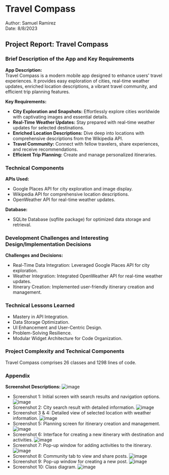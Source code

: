 # Travel Compass

Author: Samuel Ramirez  
Date: 8/8/2023

## Project Report: Travel Compass

### Brief Description of the App and Key Requirements

**App Description:**  
Travel Compass is a modern mobile app designed to enhance users' travel experiences. It provides easy exploration of cities, real-time weather updates, enriched location descriptions, a vibrant travel community, and efficient trip planning features.

**Key Requirements:**  
- **City Exploration and Snapshots:** Effortlessly explore cities worldwide with captivating images and essential details.
- **Real-Time Weather Updates:** Stay prepared with real-time weather updates for selected destinations.
- **Enriched Location Descriptions:** Dive deep into locations with comprehensive descriptions from the Wikipedia API.
- **Travel Community:** Connect with fellow travelers, share experiences, and receive recommendations.
- **Efficient Trip Planning:** Create and manage personalized itineraries.

### Technical Components

**APIs Used:**
- Google Places API for city exploration and image display.
- Wikipedia API for comprehensive location descriptions.
- OpenWeather API for real-time weather updates.

**Database:**
- SQLite Database (sqflite package) for optimized data storage and retrieval.

### Development Challenges and Interesting Design/Implementation Decisions

**Challenges and Decisions:**
- Real-Time Data Integration: Leveraged Google Places API for city exploration.
- Weather Integration: Integrated OpenWeather API for real-time weather updates.
- Itinerary Creation: Implemented user-friendly itinerary creation and management.

### Technical Lessons Learned

- Mastery in API Integration.
- Data Storage Optimization.
- UI Enhancement and User-Centric Design.
- Problem-Solving Resilience.
- Modular Widget Architecture for Code Organization.

### Project Complexity and Technical Components

Travel Compass comprises 26 classes and 1298 lines of code.

### Appendix

**Screenshot Descriptions:**
![image](https://github.com/SamRamir/Travel-Compass-App/assets/64916709/9828475d-a625-4a08-8132-3566eff8c77f)
- Screenshot 1: Initial screen with search results and navigation options.
![image](https://github.com/SamRamir/Travel-Compass-App/assets/64916709/430e6ed2-81fa-401b-ad6b-7a6c8615c46c)
- Screenshot 2: City search result with detailed information.
![image](https://github.com/SamRamir/Travel-Compass-App/assets/64916709/1832bb72-16b4-4427-bb69-6aba8ffbaea0)
- Screenshot 3 & 4: Detailed view of selected location with weather information.
![image](https://github.com/SamRamir/Travel-Compass-App/assets/64916709/3c6a7c27-9456-425e-bed7-5b50ccef63c2)
- Screenshot 5: Planning screen for itinerary creation and management.
![image](https://github.com/SamRamir/Travel-Compass-App/assets/64916709/09898dab-c181-4163-8198-d3077062cb4a)
- Screenshot 6: Interface for creating a new itinerary with destination and activities.
![image](https://github.com/SamRamir/Travel-Compass-App/assets/64916709/fadc4bdc-a1bd-44cc-aa84-21d98b3bc924)
- Screenshot 7: Pop-up window for adding activities to the itinerary.
![image](https://github.com/SamRamir/Travel-Compass-App/assets/64916709/4c5a738e-ef9a-418c-bc2e-a0dd6a5a1faa)
- Screenshot 8: Community tab to view and share posts.
![image](https://github.com/SamRamir/Travel-Compass-App/assets/64916709/199430b2-d08b-4b05-81a2-60e573f28503)
- Screenshot 9: Pop-up window for creating a new post.
![image](https://github.com/SamRamir/Travel-Compass-App/assets/64916709/ed06c852-5baf-4a67-9242-9b682482a3a5)
- Screenshot 10: Class diagram.
![image](https://github.com/SamRamir/Travel-Compass-App/assets/64916709/2666c19d-d468-4872-9b53-8b3ba0da3cb0)

